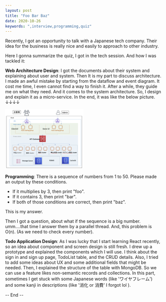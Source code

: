 ```yaml
---
layout: post
title: "Foo Bar Baz"
date: 2020-10-26
keywords: ",interview,programming,quiz"
---
```


Recently, I got an opportunity to talk with a Japanese tech company.
Their idea for the business is really nice and easily to approach to other industry.

Here I gonna summarize the quiz, I got in the tech session. And how I was tackled it:

**Web Architecture Design**:
I got the documents about their system and explaining about user and system. Then It is my part to discuss architecture. I made an awful mistake by starting from the dataflow and event diagram. It cost me time, I even cannot find a way to finish it. After a while, they guide me on what they need. And it comes to the system architecture. So, I design and explain it as a micro-service. In the end, it was like the below picture. ↓↓↓↓

<img src="/assets/20201026-1.png" width="50%" />

**Programming**:
There is a sequence of numbers from 1 to 50. Please made an output by these conditions.
- If it multiplies by 3, then print "foo".
- If it contains 3, then print "bar".
- If both of those conditions are correct, then print "baz".

This is my answer.

<script src="https://gist.github.com/auycro/91476b0d316fff78c4b7d1f2d4574bea.js"></script>

Then I got a question, about what if the sequence is a big number.
umm....that time I answer them by a parallel thread. And, this problem is O(n). (As we need to check every number).

**Todo Application Design**:
As I was lucky that I start learning React recently, so an idea about component and screen design is still fresh.
I drew up a prototype and explained the components which I will use. I think about the sign in and sign up page, TodoList table, and the CRUD details. Also, I tried to add some ideas about UX and some additional fields that might be needed. Then, I explained the structure of the table with MongoDB. So we can use a feature likes non-semantic records and collections. In this part, sometimes I get stuck with some Japanese words (like 'ワイヤフレーム') and some kanji in descriptions (like '消化 or 消費' I forgot lol ).

-- End --
